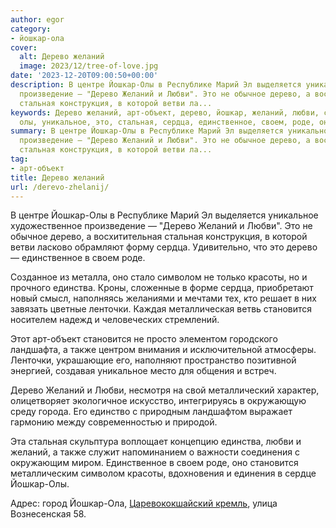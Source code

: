 ```yaml
---
author: egor
category:
- йошкар-ола
cover:
  alt: Дерево желаний
  image: 2023/12/tree-of-love.jpg
date: '2023-12-20T09:00:50+00:00'
description: В центре Йошкар-Олы в Республике Марий Эл выделяется уникальное художественное
  произведение — "Дерево Желаний и Любви". Это не обычное дерево, а восхитительная
  стальная конструкция, в которой ветви ла...
keywords: Дерево желаний, арт-объект, дерево, йошкар, желаний, любви, становится,
  олы, уникальное, это, стальная, сердца, единственное, своем, роде, оно, символом
summary: В центре Йошкар-Олы в Республике Марий Эл выделяется уникальное художественное
  произведение — "Дерево Желаний и Любви". Это не обычное дерево, а восхитительная
  стальная конструкция, в которой ветви ла...
tag:
- арт-объект
title: Дерево желаний
url: /derevo-zhelanij/
---
```


В центре Йошкар-Олы в Республике Марий Эл выделяется уникальное художественное произведение — "Дерево Желаний и Любви". Это не обычное дерево, а восхитительная стальная конструкция, в которой ветви ласково обрамляют форму сердца. Удивительно, что это дерево — единственное в своем роде.

Созданное из металла, оно стало символом не только красоты, но и прочного единства. Кроны, сложенные в форме сердца, приобретают новый смысл, наполняясь желаниями и мечтами тех, кто решает в них завязать цветные ленточки. Каждая металлическая ветвь становится носителем надежд и человеческих стремлений.

Этот арт-объект становится не просто элементом городского ландшафта, а также центром внимания и исключительной атмосферы. Ленточки, украшающие его, наполняют пространство позитивной энергией, создавая уникальное место для общения и встреч.

Дерево Желаний и Любви, несмотря на свой металлический характер, олицетворяет экологичное искусство, интегрируясь в окружающую среду города. Его единство с природным ландшафтом выражает гармонию между современностью и природой.

Эта стальная скульптура воплощает концепцию единства, любви и желаний, а также служит напоминанием о важности соединения с окружающим миром. Единственное в своем роде, оно становится металлическим символом красоты, вдохновения и единения в сердце Йошкар-Олы.

Адрес: город Йошкар-Ола, [Царевококшайский кремль](/marijskij-kreml/), улица Вознесенская 58.